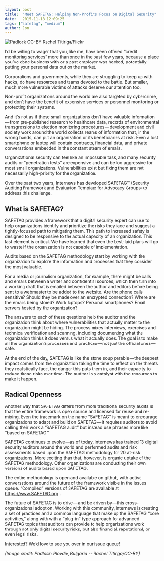 ```yaml
---
layout: post
title:  "Meet SAFETAG: Helping Non-Profits Focus on Digital Security"
date:   2015-11-18 12:09:25
tags: ["safetag", "medium"]
author: Jon
---
```


![Padlock CC-BY Rachel Titiriga/Flickr](/images/Flickr_Padlock_ccBY_pocait-Rachel-Titiriga.jpg "CC-BY Rachel-Titiriga/Flickr")

I’d be willing to wager that you, like me, have been offered “credit monitoring services” more than once in the past few years, because a place you’ve done business with or a past employer was hacked, potentially putting your personal data out on the market.

Corporations and governments, while they are struggling to keep up with hacks, do have resources and teams devoted to the battle. But smaller, much more vulnerable victims of attacks deserve our attention too.


Non-profit organizations around the world are also targeted by cybercrime, and don’t have the benefit of expensive services or personnel monitoring or protecting their systems.

And it’s not as if these small organizations don’t have valuable information — from pre-published research to healthcare data, records of environmental transgressions to election monitoring procedures — development and civil society work around the world collects reams of information that, in the wrong hands, can put an organization or its beneficiaries at risk. Even a lost smartphone or laptop will contain contracts, financial data, and private conversations embedded in the constant steam of emails.

Organizational security can feel like an impossible task, and many security audits or “penetration tests” are expensive and can be too aggressive for most small organizations. Vulnerabilities exist but fixing them are not necessarily high-priority for the organization.

Over the past two years, Internews has developed SAFETAG™ (Security Auditing Framework and Evaluation Template for Advocacy Groups) to address this challenge.

## What is SAFETAG?

SAFETAG provides a framework that a digital security expert can use to help organizations identify and prioritize the risks they face and suggest a tightly-focused path to mitigating them. This path to increased safety is designed to be responsive to the actual capacity of an organization. This last element is critical. We have learned that even the best-laid plans will go to waste if the organization is not capable of implementation.

Audits based on the SAFETAG methodology start by working with the organization to explore the information and processes that they consider the most valuable.

For a media or journalism organization, for example, there might be calls and emails between a writer and confidential sources, which then turn into a working draft that is emailed between the author and editors before being sent to a webmaster to be added to the website. Are the phone calls sensitive? Should they be made over an encrypted connection? Where are the emails being stored? Work laptops? Personal smartphones? Email servers hosted by the organization?

The answers to each of these questions help the auditor and the organization think about where vulnerabilities that actually matter to the organization might be hiding. The process mixes interviews, exercises and technical verification and scanning, including documenting what the organization thinks it does versus what it actually does. The goal is to make all the organization’s processes and practices — not just the official ones — safe.

At the end of the day, SAFETAG is like the stone soup parable — the deepest impact comes from the organization taking the time to reflect on the threats they realistically face, the danger this puts them in, and their capacity to reduce these risks over time. The auditor is a catalyst with the resources to make it happen.

## Radical Openness

Another way that SAFETAG differs from more traditional security audits is that the entire framework is open source and licensed for reuse and re-mixing. Even the trademark on the name “SAFETAG” is meant to encourage organizations to adapt and build on SAFETAG — it requires auditors to avoid calling their work a “SAFETAG audit” but instead use phrases more like “based on SAFETAG.”

SAFETAG continues to evolve — as of today, Internews has trained 13 digital security auditors around the world and performed audits and risk assessments based upon the SAFETAG methodology for 20 at-risk organizations. More exciting than that, however, is organic uptake of the SAFETAG methodology. Other organizations are conducting their own versions of audits based upon SAFETAG.

The entire methodology is open and available on github, with active conversations around the future of the framework visible in the issues queue. “Compiled” versions of SAFETAG are available at https://www.SAFETAG.org .

The future of SAFETAG is to drive — and be driven by — this cross-organizational adoption. Working with this community, Internews is creating a set of practices and a common language that make up the SAFETAG “core activities,” along with with a “plug-in” type approach for advanced SAFETAG topics that auditors can provide to help organizations work through not only digital security risks, but also financial, reputational, or even legal risks.

Interested? We’d love to see you over in our issue queue!

*(Image credit: Padlock: Plovdiv, Bulgaria -- Rachel Titiriga/CC-BY)*
